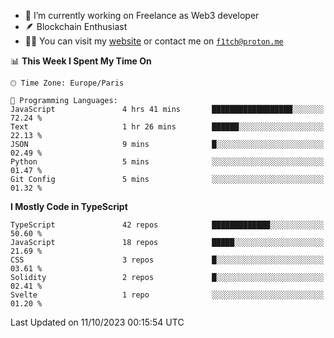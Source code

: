 - 🔭 I’m currently working on Freelance as Web3 developer
- 🪶 Blockchain Enthusiast
- 👨‍💻 You can visit my [website](https://f1tch.xyz) or contact me on [`f1tch@proton.me`](mailto:f1tch@proton.me)

<!--START_SECTION:waka-->
📊 **This Week I Spent My Time On** 

```text
🕑︎ Time Zone: Europe/Paris

💬 Programming Languages: 
JavaScript               4 hrs 41 mins       ██████████████████░░░░░░░   72.24 % 
Text                     1 hr 26 mins        ██████░░░░░░░░░░░░░░░░░░░   22.13 % 
JSON                     9 mins              █░░░░░░░░░░░░░░░░░░░░░░░░   02.49 % 
Python                   5 mins              ░░░░░░░░░░░░░░░░░░░░░░░░░   01.47 % 
Git Config               5 mins              ░░░░░░░░░░░░░░░░░░░░░░░░░   01.32 % 
```

**I Mostly Code in TypeScript** 

```text
TypeScript               42 repos            █████████████░░░░░░░░░░░░   50.60 % 
JavaScript               18 repos            █████░░░░░░░░░░░░░░░░░░░░   21.69 % 
CSS                      3 repos             █░░░░░░░░░░░░░░░░░░░░░░░░   03.61 % 
Solidity                 2 repos             █░░░░░░░░░░░░░░░░░░░░░░░░   02.41 % 
Svelte                   1 repo              ░░░░░░░░░░░░░░░░░░░░░░░░░   01.20 % 
```




 Last Updated on 11/10/2023 00:15:54 UTC
<!--END_SECTION:waka-->
